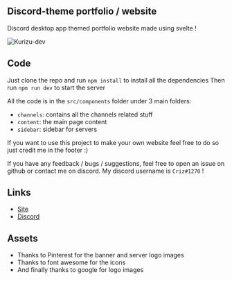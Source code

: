 ## Discord-theme portfolio / website 

Discord desktop app themed portfolio website made using svelte ! 

![Kurizu-dev](https://user-images.githubusercontent.com/83665497/169778924-813ed87e-4d33-42c7-a89d-677cda1830a4.png)

## Code
Just clone the repo and run `npm install` to install all the dependencies
Then run `npm run dev` to start the server

All the code is in the `src/components` folder under 3 main folders:
- `channels`: contains all the channels related stuff
- `content`: the main page content
- `sidebar`: sidebar for servers 

If you want to use this project to make your own website feel free to do so just credit me in the footer :) 

If you have any feedback / bugs / suggestions, feel free to open an issue on github or contact me on discord.
My discord username is `Criz#1270` !

## Links 
- [Site](https://kurizu.vercel.app/)
- [Discord](https://discord.gg/VcMPV8vc2x)

## Assets 
- Thanks to Pinterest for the banner and server logo images
- Thanks to font awesome for the icons
- And finally thanks to google for logo images